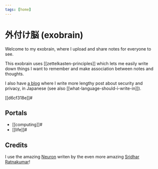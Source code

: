 ```yaml
---
tags: [home]
---
```


# 外付け脳 (exobrain)

Welcome to my exobrain, where I upload and share notes for everyone to see.

This exobrain uses [[zettelkasten-principles]] which lets me easily write down things I
want to remember and make association between notes and thoughts.

I also have [a blog](https://www.cyberflamingo.net/) where I write more
lengthy post about security and privacy, in Japanese (see also
[[what-language-should-i-write-in]]).

[[d6cf318e]]#

## Portals

* [[computing]]#
* [[life]]#

## Credits

I use the amazing [Neuron](https://neuron.zettel.page/) writen by the even
more amazing [Sridhar Ratnakumar](https://www.srid.ca/)!
